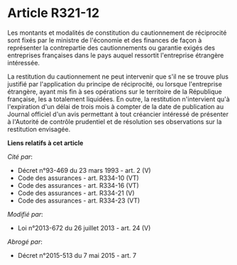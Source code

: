 # Article R321-12

Les montants et modalités de constitution du cautionnement de réciprocité sont fixés par le ministre de l'économie et des
finances de façon à représenter la contrepartie des cautionnements ou garantie exigés des entreprises françaises dans le pays
auquel ressortit l'entreprise étrangère intéressée. 

La restitution du cautionnement ne peut intervenir que s'il ne se trouve plus justifié par l'application du principe de
réciprocité, ou lorsque l'entreprise étrangère, ayant mis fin à ses opérations sur le territoire de la République française,
les a totalement liquidées. En outre, la restitution n'intervient qu'à l'expiration d'un délai de trois mois à compter de la
date de publication au Journal officiel d'un avis permettant à tout créancier intéressé de présenter à l'Autorité de contrôle
prudentiel et de résolution ses observations sur la restitution envisagée.

**Liens relatifs à cet article**

_Cité par_:

  - Décret n°93-469 du 23 mars 1993 - art. 2 (V)
  - Code des assurances - art. R334-10 (VT)
  - Code des assurances - art. R334-16 (VT)
  - Code des assurances - art. R334-21 (V)
  - Code des assurances - art. R334-23 (VT)

_Modifié par_:

  - Loi n°2013-672 du 26 juillet 2013 - art. 24 (V)

_Abrogé par_:

  - Décret n°2015-513 du 7 mai 2015 - art. 7
